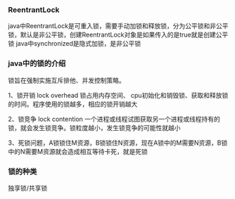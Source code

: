 ### ReentrantLock
java中ReentrantLock是可重入锁，需要手动加锁和释放锁，分为公平锁和非公平锁，默认是非公平锁，创建ReentrantLock对象是如果传入的是true就是创建公平锁
java中synchronized是隐式加锁，是非公平锁


### java中的锁的介绍
锁旨在强制实施互斥排他、并发控制策略。

1、锁开销 lock overhead 锁占用内存空间、 cpu初始化和销毁锁、获取和释放锁的时间。程序使用的锁越多，相应的锁开销越大

2、锁竞争 lock contention 一个进程或线程试图获取另一个进程或线程持有的锁，就会发生锁竞争。锁粒度越小，发生锁竞争的可能性就越小

3、死锁问题，A锁锁住M资源，B锁锁住N资源，现在A锁中的M需要N资源，B锁中的N需要M资源就会造成相互等待卡死，就是死锁

### 锁的种类
  独享锁/共享锁
